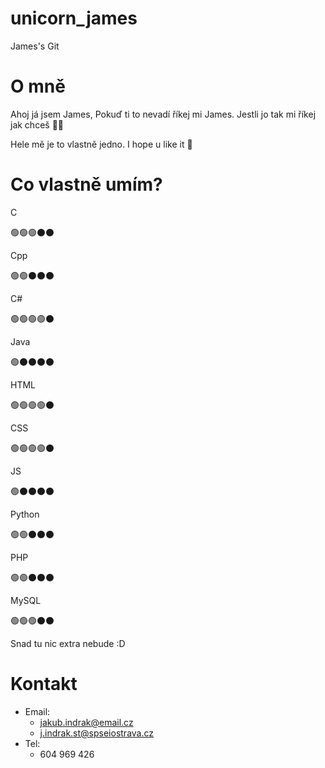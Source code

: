 # unicorn_james
 James's Git


# O mně
Ahoj já jsem James, Pokuď ti to nevadí říkej mi James.
Jestli jo tak mi říkej jak chceš 🤷‍♂️

Hele mě je to vlastně jedno. I hope u like it 🌝

# Co vlastně umím?

C

:green_circle::green_circle::green_circle::black_circle::black_circle:

Cpp

:green_circle::green_circle::black_circle::black_circle::black_circle:

C#

:green_circle::green_circle::green_circle::green_circle::black_circle:

Java

:green_circle::black_circle::black_circle::black_circle::black_circle:

HTML

:green_circle::green_circle::green_circle::green_circle::black_circle:

CSS

:green_circle::green_circle::green_circle::green_circle::black_circle:

JS

:green_circle::black_circle::black_circle::black_circle::black_circle:

Python

:green_circle::green_circle::black_circle::black_circle::black_circle:

PHP

:green_circle::green_circle::black_circle::black_circle::black_circle:

MySQL

:green_circle::green_circle::green_circle::black_circle::black_circle:




Snad tu nic extra nebude :D

# Kontakt
*   Email: 
    *   jakub.indrak@email.cz
    *   j.indrak.st@spseiostrava.cz
*   Tel:
    *   604 969 426
